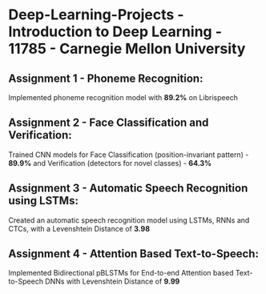 # Deep-Learning-Projects - Introduction to Deep Learning - 11785 - Carnegie Mellon University

## Assignment 1 - Phoneme Recognition:
Implemented phoneme recognition model with **89.2%** on Librispeech

## Assignment 2 - Face Classification and Verification:
Trained CNN models for Face Classification (position-invariant pattern) - **89.9%** and Verification (detectors for novel classes) - **64.3%**

## Assignment 3 - Automatic Speech Recognition using LSTMs:
Created an automatic speech recognition model using LSTMs, RNNs and CTCs, with a Levenshtein Distance of **3.98**

## Assignment 4 - Attention Based Text-to-Speech:
Implemented Bidirectional pBLSTMs for End-to-end Attention based Text-to-Speech DNNs with Levenshtein Distance of **9.99**


